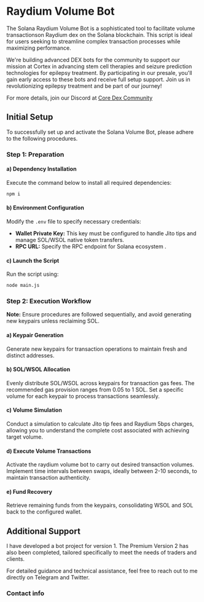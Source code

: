 # Raydium Volume Bot

The Solana Raydium Volume Bot is a sophisticated tool to facilitate volume transactionson Raydium dex on the Solana blockchain. This script is ideal for users seeking to streamline complex transaction processes while maximizing performance.

We're building advanced DEX bots for the community to support our mission at Cortex in advancing stem cell therapies and seizure prediction technologies for epilepsy treatment. By participating in our presale, you'll gain early access to these bots and receive full setup support. Join us in revolutionizing epilepsy treatment and be part of our journey!

For more details, join our Discord at [Core Dex Community](https://discord.gg/AWDgU4WCwV)


## Initial Setup

To successfully set up and activate the Solana Volume Bot, please adhere to the following procedures.

### Step 1: Preparation

#### a) Dependency Installation

Execute the command below to install all required dependencies:

```bash
npm i
```

#### b) Environment Configuration

Modify the `.env` file to specify necessary credentials:

- **Wallet Private Key:** This key must be configured to handle Jito tips and manage SOL/WSOL native token transfers.
- **RPC URL:** Specify the RPC endpoint for Solana ecosystem
  .

#### c) Launch the Script

Run the script using:

```bash
node main.js
```

### Step 2: Execution Workflow

**Note:** Ensure procedures are followed sequentially, and avoid generating new keypairs unless reclaiming SOL.

#### a) Keypair Generation

Generate new keypairs for transaction operations to maintain fresh and distinct addresses.

#### b) SOL/WSOL Allocation

Evenly distribute SOL/WSOL across keypairs for transaction gas fees. The recommended gas provision ranges from 0.05 to 1 SOL. Set a specific volume for each keypair to process transactions seamlessly.

#### c) Volume Simulation

Conduct a simulation to calculate Jito tip fees and Raydium 5bps charges, allowing you to understand the complete cost associated with achieving target volume.

#### d) Execute Volume Transactions

Activate the raydium volume bot to carry out desired transaction volumes. Implement time intervals between swaps, ideally between 2-10 seconds, to maintain transaction authenticity.

#### e) Fund Recovery

Retrieve remaining funds from the keypairs, consolidating WSOL and SOL back to the configured wallet.

## Additional Support

I have developed a bot project for version 1. The Premium Version 2 has also been completed, tailored specifically to meet the needs of traders and clients.

For detailed guidance and technical assistance, feel free to reach out to me directly on Telegram and Twitter.

### Contact info

